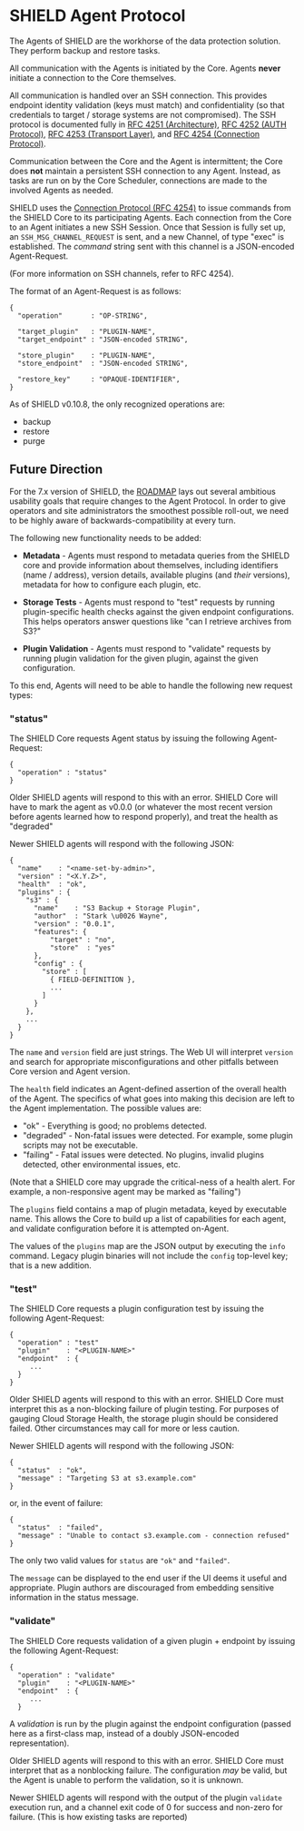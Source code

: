 SHIELD Agent Protocol
=====================

The Agents of SHIELD are the workhorse of the data protection
solution.  They perform backup and restore tasks.

All communication with the Agents is initiated by the Core.
Agents **never** initiate a connection to the Core themselves.

All communication is handled over an SSH connection.  This
provides endpoint identity validation (keys must match) and
confidentiality (so that credentials to target / storage systems
are not compromised).  The SSH protocol is documented fully in
[RFC 4251 (Architecture)][rfc4251], [RFC 4252 (AUTH
Protocol)][rfc4252], [RFC 4253 (Transport Layer)][rfc4253], and
[RFC 4254 (Connection Protocol)][rfc4254].

Communication between the Core and the Agent is intermittent; the
Core does **not** maintain a persistent SSH connection to any
Agent.  Instead, as tasks are run on by the Core Scheduler,
connections are made to the involved Agents as needed.

SHIELD uses the [Connection Protocol (RFC 4254)][rfc4254] to issue
commands from the SHIELD Core to its participating Agents.  Each
connection from the Core to an Agent initiates a new SSH Session.
Once that Session is fully set up, an `SSH_MSG_CHANNEL_REQUEST` is
sent, and a new Channel, of type "exec" is established.  The
_command_ string sent with this channel is a JSON-encoded
Agent-Request.

(For more information on SSH channels, refer to RFC 4254).

The format of an Agent-Request is as follows:

```
{
  "operation"       : "OP-STRING",

  "target_plugin"   : "PLUGIN-NAME",
  "target_endpoint" : "JSON-encoded STRING",

  "store_plugin"    : "PLUGIN-NAME",
  "store_endpoint"  : "JSON-encoded STRING",

  "restore_key"     : "OPAQUE-IDENTIFIER",
}
```

As of SHIELD v0.10.8, the only recognized operations are:

  - backup
  - restore
  - purge

Future Direction
----------------

For the 7.x version of SHIELD, the [ROADMAP][map] lays out several
ambitious usability goals that require changes to the Agent
Protocol.  In order to give operators and site administrators the
smoothest possible roll-out, we need to be highly aware of
backwards-compatibility at every turn.

The following new functionality needs to be added:

- **Metadata** - Agents must respond to metadata queries from the
  SHIELD core and provide information about themselves, including
  identifiers (name / address), version details, available plugins
  (and _their_ versions), metadata for how to configure each
  plugin, etc.

- **Storage Tests** - Agents must respond to "test" requests by
  running plugin-specific health checks against the given endpoint
  configurations.  This helps operators answer questions like "can
  I retrieve archives from S3?"

- **Plugin Validation** - Agents must respond to "validate"
  requests by running plugin validation for the given plugin,
  against the given configuration.

To this end, Agents will need to be able to handle the following
new request types:

### "status"

The SHIELD Core requests Agent status by issuing the following
Agent-Request:

```
{
  "operation" : "status"
}
```

Older SHIELD agents will respond to this with an error.  SHIELD
Core will have to mark the agent as v0.0.0 (or whatever the most
recent version before agents learned how to respond properly), and
treat the health as "degraded"

Newer SHIELD agents will respond with the following JSON:

```
{
  "name"    : "<name-set-by-admin>",
  "version" : "<X.Y.Z>",
  "health"  : "ok",
  "plugins" : {
    "s3" : {
      "name"    : "S3 Backup + Storage Plugin",
      "author"  : "Stark \u0026 Wayne",
      "version" : "0.0.1",
      "features": {
          "target" : "no",
          "store"  : "yes"
      },
      "config" : {
        "store" : [
          { FIELD-DEFINITION },
          ...
        ]
      }
    },
    ...
  }
}
```

The `name` and `version` field are just strings.  The Web UI will
interpret `version` and search for appropriate misconfigurations
and other pitfalls between Core version and Agent version.

The `health` field indicates an Agent-defined assertion of the
overall health of the Agent.  The specifics of what goes into
making this decision are left to the Agent implementation.  The
possible values are:

- "ok" - Everything is good; no problems detected.
- "degraded" - Non-fatal issues were detected.  For example,
  some plugin scripts may not be executable.
- "failing" - Fatal issues were detected.  No plugins, invalid
  plugins detected, other environmental issues, etc.

(Note that a SHIELD core may upgrade the critical-ness of a health
alert.  For example, a non-responsive agent may be marked as
"failing")

The `plugins` field contains a map of plugin metadata, keyed by
executable name.  This allows the Core to build up a list of
capabilities for each agent, and validate configuration before it
is attempted on-Agent.

The values of the `plugins` map are the JSON output by executing
the `info` command.  Legacy plugin binaries will not include the
`config` top-level key; that is a new addition.

### "test"

The SHIELD Core requests a plugin configuration test by issuing
the following Agent-Request:

```
{
  "operation" : "test"
  "plugin"    : "<PLUGIN-NAME>"
  "endpoint"  : {
     ...
  }
}
```

Older SHIELD agents will respond to this with an error.  SHIELD
Core must interpret this as a non-blocking failure of plugin
testing.  For purposes of gauging Cloud Storage Health, the
storage plugin should be considered failed.  Other circumstances
may call for more or less caution.

Newer SHIELD agents will respond with the following JSON:

```
{
  "status"  : "ok",
  "message" : "Targeting S3 at s3.example.com"
}
```

or, in the event of failure:

```
{
  "status"  : "failed",
  "message" : "Unable to contact s3.example.com - connection refused"
}
```

The only two valid values for `status` are `"ok"` and `"failed"`.

The `message` can be displayed to the end user if the UI deems it
useful and appropriate.  Plugin authors are discouraged from
embedding sensitive information in the status message.

### "validate"

The SHIELD Core requests validation of a given plugin + endpoint
by issuing the following Agent-Request:

```
{
  "operation" : "validate"
  "plugin"    : "<PLUGIN-NAME>"
  "endpoint"  : {
     ...
  }
```

A _validation_ is run by the plugin against the endpoint
configuration (passed here as a first-class map, instead of a
doubly JSON-encoded representation).

Older SHIELD agents will respond to this with an error.  SHIELD
Core must interpret that as a nonblocking failure.  The
configuration _may_ be valid, but the Agent is unable to perform
the validation, so it is unknown.

Newer SHIELD agents will respond with the output of the plugin
`validate` execution run, and a channel exit code of 0 for success
and non-zero for failure.  (This is how existing tasks are
reported)



[rfc4251]: https://tools.ietf.org/rfc/rfc4251.txt
[rfc4252]: https://tools.ietf.org/rfc/rfc4252.txt
[rfc4253]: https://tools.ietf.org/rfc/rfc4253.txt
[rfc4254]: https://tools.ietf.org/rfc/rfc4254.txt

[map]: https://github.com/starkandwayne/shield/blob/master/ROADMAP.md

